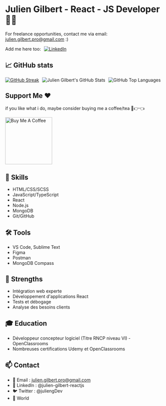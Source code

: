# Julien Gilbert - React - JS Developer 👨‍💻

For freelance opportunities, contact me via email: julien.gilbert.pro@gmail.com :)

<div style="display: flex; align-items: center; gap: 10px;">
  <span>Add me here too:</span>
  <a href="https://www.linkedin.com/in/julien-gilbert-reactjs/" target="_blank">
    <img src="https://img.shields.io/badge/LinkedIn-%230077B5.svg?&style=flat-square&logo=linkedin&logoColor=white" alt="LinkedIn">
  </a>
</div>

## 📈 GitHub stats

<div style="display: flex; flex-direction: row; gap: 10px;">

<div>
  <a href="https://git.io/streak-stats">
    <img src="https://streak-stats.demolab.com/?user=juliengDev&theme=dark" alt="GitHub Streak" />
  </a>
</div>

<div>
  <img src="https://github-readme-stats.vercel.app/api?username=juliengDev&show_icons=true&theme=radical" alt="Julien Gilbert's GitHub Stats" />
</div>

<div>
  <img src="https://github-readme-stats.vercel.app/api/top-langs?username=juliengDev&show_icons=true&locale=en&layout=compact&theme=chartreuse-dark" alt="GitHub Top Languages" />
</div>

</div>

## Support Me ❤️

if you like what i do, maybe consider buying me a coffee/tea 🥺👉👈

<a href="https://buymeacoffee.com/juliengdev" target="_blank"><img src="https://cdn.buymeacoffee.com/buttons/v2/default-red.png" alt="Buy Me A Coffee" width="150" ></a>

## 💼 Skills

- HTML/CSS/SCSS
- JavaScript/TypeScript
- React
- Node.js
- MongoDB
- Git/GitHub

## 🛠 Tools

- VS Code, Sublime Text
- Figma
- Postman
- MongoDB Compass

## 🌟 Strengths

- Intégration web experte
- Développement d'applications React
- Tests et débogage
- Analyse des besoins clients

## 🎓 Education

- Développeur concepteur logiciel (Titre RNCP niveau VI) - OpenClassrooms
- Nombreuses certifications Udemy et OpenClassrooms

## 📫 Contact

- 📧 Email : julien.gilbert.pro@gmail.com
- 🔗 LinkedIn : @julien-gilbert-reactjs
- 🐦 Twitter : @juliengDev
- 📍 World
